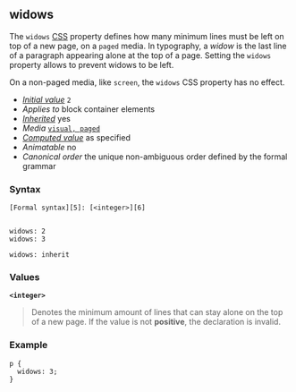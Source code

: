## widows

The `widows` [CSS][0] property defines how many minimum lines must be left on top of a new page, on a `paged` media. In typography, a _widow_ is the last line of a paragraph appearing alone at the top of a page. Setting the `widows` property allows to prevent widows to be left.

On a non-paged media, like `screen`, the `widows` CSS property has no effect.

* _[Initial value][1]_ ``2`` 
* _Applies to_ block container elements 
* _[Inherited][2]_ yes 
* _Media_ [`visual, paged`][3] 
* _[Computed value][4]_ as specified 
* _Animatable_ no 
* _Canonical order_ the unique non-ambiguous order defined by the formal grammar

### Syntax

    [Formal syntax][5]: [<integer>][6]
    

    widows: 2
    widows: 3
    
    widows: inherit
    

### Values

**`<integer>`**

> Denotes the minimum amount of lines that can stay alone on the top of a new page. If the value is not **positive**, the declaration is invalid.

### Example

    p {
      widows: 3;
    }
    



[0]: https://developer.mozilla.org/en/docs/CSS "CSS"
[1]: https://developer.mozilla.org/en/docs/CSS/initial_value
[2]: https://developer.mozilla.org/en/docs/CSS/inheritance
[3]: https://developer.mozilla.org/en/docs/CSS/@media#Media_groups
[4]: https://developer.mozilla.org/en/docs/CSS/computed_value
[5]: https://developer.mozilla.org/en/docs/CSS/Value_definition_syntax "CSS/Value_definition_syntax"
[6]: https://developer.mozilla.org/en/docs/Web/CSS/integer